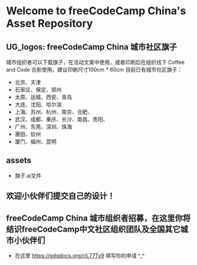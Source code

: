 # Welcome to freeCodeCamp China's Asset Repository

## UG_logos: freeCodeCamp China 城市社区旗子
城市组织者可以下载旗子，在活动文案中使用，或者印刷后在组织线下 Coffee and Code 合影使用。建议印刷尺寸100cm * 60cm
目前已有城市社区旗子：
* 北京、天津
* 石家庄、保定、郑州
* 太原、运城、西安、青岛
* 大连、沈阳、哈尔滨
* 上海、苏州、杭州、南京、合肥、
* 武汉、成都、重庆、长沙、南昌、贵阳、
* 广州、东莞、深圳、珠海
* 莆田、钦州
* 厦门、福州、昆明

## assets
* 旗子.ai文件

## 欢迎小伙伴们提交自己的设计！

## freeCodeCamp China 城市组织者招募，在这里你将结识freeCodeCamp中文社区组织团队及全国其它城市小伙伴们
* 在这里 https://gdgdocs.org/r/L77Tx9 填写你的申请 ^_^
